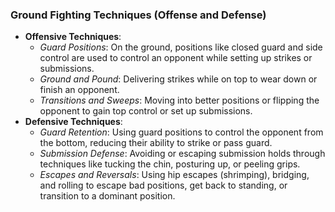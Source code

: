 ### **Ground Fighting Techniques (Offense and Defense)**

- **Offensive Techniques**:
    - _Guard Positions_: On the ground, positions like closed guard and side control are used to control an opponent while setting up strikes or submissions.
    - _Ground and Pound_: Delivering strikes while on top to wear down or finish an opponent.
    - _Transitions and Sweeps_: Moving into better positions or flipping the opponent to gain top control or set up submissions.
- **Defensive Techniques**:
    - _Guard Retention_: Using guard positions to control the opponent from the bottom, reducing their ability to strike or pass guard.
    - _Submission Defense_: Avoiding or escaping submission holds through techniques like tucking the chin, posturing up, or peeling grips.
    - _Escapes and Reversals_: Using hip escapes (shrimping), bridging, and rolling to escape bad positions, get back to standing, or transition to a dominant position.